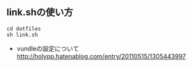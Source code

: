 ## link.shの使い方
```
cd dotfiles
sh link.sh

```

- vundleの設定について
http://holypp.hatenablog.com/entry/20110515/1305443997


